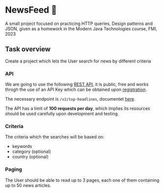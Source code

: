 # NewsFeed :newspaper:
A small project focused on practicing HTTP queries, Design patterns and JSON, given as a homework in the Modern Java Technologies course, FMI, 2023

## Task overview

Create a project which lets the User search for news by different criteria

### API

We are going to use the following [REST API](https://newsapi.org/), it is public, free and works throgh the use of an API Key which can be obtained upon [registration](https://newsapi.org/register).

The necessary endpoint is `/v2/top-headlines`, documentet [here](https://newsapi.org/docs/endpoints/top-headlines).

The API has a limit of **100 requests per day**, which implies its resources should be used carefully upon development and testing.

### Criteria

The criteria which the searches will be based on:
- keywords 
- category (optional)
- country (optional)

### Paging

The User should be able to read up to 3 pages, each one of them containing up to 50 news articles.
